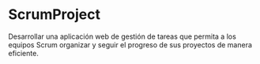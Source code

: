 # ScrumProject
Desarrollar una aplicación web de gestión de tareas que permita a los equipos Scrum organizar y seguir el progreso de sus proyectos de manera eficiente.
